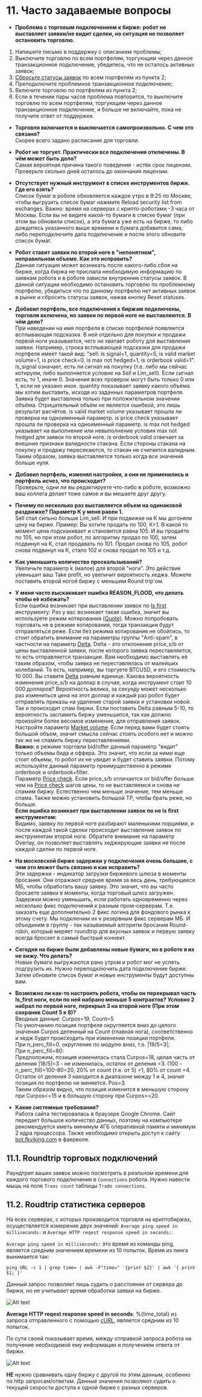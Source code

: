 # 11. Часто задаваемые вопросы

- **Проблема с торговым подключением к бирже: робот не выставляет заявки/не видит сделки, но ситуация не позволяет остановить торговлю.**

1. Напишите письмо в поддержку с описанием проблемы;
2. Выключите торговлю по всем портфелям, торгующим через данное транзакционное подключение, убедитесь, что не осталось активных заявок;
3. [Сбросьте статусы заявок](/docs/03-getting-started.html#_3-4-3-%D1%81%D0%B1%D1%80%D0%BE%D1%81-%D1%81%D1%82%D0%B0%D1%82%D1%83%D1%81%D0%BE%D0%B2-%D0%B7%D0%B0%D1%8F%D0%B2%D0%BE%D0%BA-%D1%80%D0%BE%D0%B1%D0%BE%D1%82%D0%B0) по всем портфелям из пункта 2;
4. Преподключите проблемное транзакционное подключение;
5. Включите торговлю по портфелям из пункта 2;
6. Если в течении пары часов проблема повторится, то выключите торговлю по всем портфелям, торгующим через данное транзакционное подключение, и больше не включайте, пока не получите ответ от поддержки.

- **Торговля включается и выключается самопроизвольно. С чем это связано?**  
Скорее всего задано расписание для торговли.

- **Робот не торгует. Практически все подключения отключены. В чём может быть дело?**  
Самая вероятная причина такого поведения - истёк срок лицензии. Проверьте сколько дней осталось до окончания лицензии.

- **Отсутствует нужный инструмент в списке инструментов биржи. Где его взять?**  
Список бумаг в роботе обновляется каждое утро в 9:25 по Москве, чтобы выгрузить список бумаг нажмите Reload security list from exchanges. Важно: время на серверах с крипто-роботами -3 часа от Москвы. Если вы не видите какой-то бумаги в списке бумаг (при этом вы обновили список), а эта бумага уже есть на бирже, то либо дождитесь указанного выше времени и бумага добавится сама, либо переподключите дата подключение и после этого обновите список бумаг.

- **Робот ставит заявки по второй ноге в "непонятном", неправильном объеме. Как это исправить?**  
Данная ситуация может возникать после какого-либо сбоя на бирже, когда биржа не прислала необходимую информацию по заявкам робота и в роботе зависли внутренние статусы заявок. В данной ситуации необходимо остановить торговлю по проблемному портфелю, убедиться что по данному портфелю нет активных заявок в рынке и сбросить статусы заявок, нажав кнопку Reset statuses.

- **Добавил портфель, все подключения к биржам подключены, торговля включена, но заявки по первой ноге не выставляются. В чём дело?**  
При наведении на имя портфеля в списке портфелей появляется всплывающая подсказка. В ней отдельно для покупки и продажи первой ноги указывается, чего не хватает роботу для выставления заявки.
Например, строка всплывающей подсказки для продажи портфеля имеет такой вид: "sell: is signal=1, quantity=5, is valid market volume=1, is price check=0, is max not hedged=1, is orderbook valid=1". is_signal означает, есть ли сигнал на покупку (т.е. либо мы сейчас котируем, либо выполняется условие на Sell и Lim_sell). Если сигнал есть, то 1, иначе 0. Значения всех проверок могут быть только 0 или 1, если не указано иное. quantity показывает заявку какого объёма мы хотим выставить, исходя из заданных параметров портфеля. Заявка будет выставлена только при положительном значении объёма. Отрицательный объём не является ошибкой, это лишь результат расчётов. is valid market volume указывает прошла ли проверка на одноименный параметр. is price check указывает прошла ли проверка на одноименный параметр. is max not hedged указывает на выполнение или невыполнение условия max not hedged для заявок по второй ноге. is orderbook valid отвечает за внешние признаки валидности стакана. Если стороны стакана на покупку и продажу пересекаются, то стакан не считается валидным. Таким образом, заявка выставляется только когда все значения больше нуля.

- **Добавил портфель, изменял настройки, а они не применились и портфель исчез, что происходит?**  
Проверьте, одни ли вы редактируете что-либо в роботе, возможно ваш коллега делает тоже самое и вы мешаете друг другу.

- **Почему по несколько раз выставляется объем на одинаковой раздвижке? Параметр К у меня равен 1.**  
Sell стал сильно больше Lim_sell. И при подвижке на К мы догоняли цену на бирже.
Пример: Вы хотите продать по 100, К=1. В какой то момент цена подскакивает и становится равна 105. И вы продаёте по 105, но при этом робот, по алгоритму продал по 100, затем подвинул на К, стал продавать по 101. Продал снова по 105, робот снова подвинул на К, стало 102 и снова продал по 105 и т.д.

- **Как уменьшить количество проскальзываний?**  
Увеличьте параметр k (малое) для второй "ноги". Это действие уменьшит ваш Take profit, но увеличит вероятность хеджа.
Можете поставить второй ногой биржу с меньшим Round trip'ом.

- **У меня часто выскакивает ошибка REASON_FLOOD, что делать чтобы её избежать?**  
Если ошибка возникает при выставлении заявок по [Is first](/docs/05-params-description.html#_5-3-11-is-first) инструменту:
Раз у вас возникает такая ошибка, значит вы используете режим котирования ([Quote](/docs/05-params-description.html#_5-2-6-quote)). Можно попробовать торговать не в режиме котирования, тогда транзакции будут отправляться реже. Если без режима котирования не обойтись, то стоит обратить внимание на параметры группы "Anti-spam", в частности на параметр [Delta](/docs/05-params-description.html#_5-2-12-delta).
Delta - это отклонение price_s/b от цены выставленной заявки, после которого заявка переставляется, то есть отправляется транзакция. Вам необходимо выставлять её таким образом, чтобы заявка не переставлялась от малейших колебаний. То есть, например, вы торгуете BTCUSD, и его стоимость 10 000. Вы ставите [Delta](/docs/05-params-description.html#_5-2-12-delta) равным единице. Какова вероятность изменения price_s/b на доллар в случае, когда инструмент стоит 10 000 долларов? Вероятность велика, за секунду может несколько раз измениться цена на этот доллар и каждый раз робот будет отправлять приказы на удаление старой заявки и установки новой. Так и происходит спам биржи. Если поставить Delta равным 5-10, то вероятность заспамить биржу уменьшится, так как должно произойти более весомое изменение, для отправления заявок.
Настройте параметр [Market volume](/docs/05-params-description.html#_5-2-14-market-volume). Если перед вами будет стоять большой объем, значит смысла сейчас стоять особого нет и можно так же не спамить биржу переставлениями.  
**Важно:** в режиме торговли bid/offer данный параметр "видит" только объемы бида и оффера. Это значит, что если за ними еще стоят объемы, то робот их не увидит и будет ставить заявки. Потому используйте данный параметр преимущественно в режиме orderbook и orderbook+filter.  
Параметр [Price check](/docs/05-params-description.html#_5-2-15-price-check). Если price_s/b отличается от bid/offer больше чем на [Price check](/docs/05-params-description.html#_5-2-15-price-check) шагов цены, то не выставляемся и снова не спамим биржу. Естественно чем меньше значение, тем меньше спама.
Также можно установить большой TP, чтобы брать реже, но больше.  
**Если ошибка возникает при выставлении заявок по не Is first инструментам:**  
Видимо, заявку по первой ноге разбирают маленькими порциями, и после каждой такой сделки происходит выставление заявок по инструментам второй ноги. Обратите внимание на параметр Overlay, он позволяет выставлять хеджирующие заявки не после каждой сделки по первой ноге.

- **На московской бирже задержки у подключения очень большие, с чем это может быть связано и как исправить?**  
Эти задержки - индикатор загрузки биржевого шлюза в моменты бросания. Они отражают среднее время за весь день, требующееся МБ, чтобы обработать вашу заявку. Это значит, что вы часто бросаете заявки в моменты, когда торговый шлюз загружен. Задержки можно уменьшить, если работать одновременно через несколько фикс подключений к разным пром-серверам. Т.е. заказать еще дополнительно 2 фикс логина для фондового рынка к этому счету. Мы подключим их к резервным фикс серверам МБ. И объединим в группу - так называемый алгоритм бросания Round-robin, который меряет roundtrip для вкусных заявок и первую заявку всегда бросает в самый быстрый коннект.

- **Сегодня на бирже были добавлены новые бумаги, но в роботе я их не вижу. Что делать?**  
Новые бумаги выгружаются рано утром и робот мог не успеть подгрузить их. Нужно переподключить дата подключение бирже. Затем обновите список бумаг и новые инструменты будут доступны вам.

- **Возможно ли как-то настроить робота, чтобы он перекрывал часть Is_first ноги, если по ней набрано меньше 5 контрактов? Условно 2 набрал по первой ноге, перекрыл 3 на второй ноге (При этом сохранив Count 5 к 8)?**  
Вводные данные: Curpos=19, Count=5  
По умолчанию позиция портфеля округляется вниз до целого значения Curpos деленный на Count (главная нога), соответственно и хедж будет происходить при изменении позиции портфеля.  
При n_perc_fill=0, округление по модулю вниз, т.е. |19/5=3|;  
При n_perc_fill=80:  
Предположим, позиция изменилась стала Curpos=18, целая часть от деления |18/5|=3 - не изменилась,
остаток от деления =3. (100 - n_perc_fill)=100-80=20, 20% от count (т.е. от 5) =1, 80% от count =4.  
Остаток от деления 3 находится в диапазоне между 1 и 4, значит позиция по портфелю не меняется. Pos=3.  
Таким образом видно, что позиция изменится в меньшую сторону при Curpos<=15 и в большую сторону при Curpos>=20.

- **Какие системные требования?**  
Работа сайта тестировалась в браузере Google Chrome. Сайт передает большое количество данных, поэтому на компьютере рекомендуется иметь минимум 4ГБ оперативной памяти и минимум 2 ядра процессора. Также необходимо открыть доступ к сайту [bot.fkviking.com](https://bot.fkviking.com) в фаерволе.

## **11.1. Roundtrip торговых подключений**

Раундтрип ваших заявок можно посмотреть в реальном времени для каждого торгового подключения в `Connections` робота. Нужно навести мышь на поле `Trans count` таблицы `Trade connections`.

## **11.2. Roudtrip статистикa серверов**

На всех серверах, с которых производится торговля на криптобиржах, осуществляется измерение двух значений: `Average ping speed in milliseconds:` и `Average HTTP reqest response speed in seconds:`.

`Average ping speed in milliseconds:` это время из команды ping, является средним значением времени из 10 попыток. Время из пинга вынимается так:

`ping URL -c 1 | grep time= | awk -F"time=" '{print $2}' | awk '{ print $1; }'`

Данный запрос позволяет лишь судить о расстоянии от сервера до биржи, но не учитывает время обработки заявки на бирже.

![Alt text](./00-img/11-2-1.jpg)

**Average HTTP reqest response speed in seconds**: %{time_total} из запроса отправленного с помощью [cURL](https://ru.wikipedia.org/wiki/CURL), является средним из 10 попыток.

По сути своей показывает время, между отправкой запроса робота на получение необходимой ему информации и получением ответа от биржи.

![Alt text](./00-img/11-2-2.jpg)

**НЕ** нужно сравнивать одну биржу с другой по этим данным, особенно по http запросам/ответам. Данные значения позволяют судить о текущей скорости доступа к одной бирже с разных серверов.
